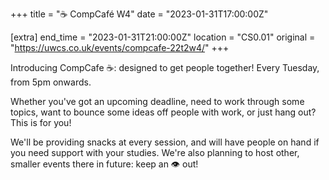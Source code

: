 +++
title = "☕ CompCafé W4"
date = "2023-01-31T17:00:00Z"

[extra]
end_time = "2023-01-31T21:00:00Z"
location = "CS0.01"
original = "https://uwcs.co.uk/events/compcafe-22t2w4/"
+++

Introducing CompCafe ☕: designed to get people together! Every Tuesday, from 5pm onwards.

Whether you've got an upcoming deadline, need to work through some topics, want to bounce some ideas off people with work, or just hang out? This is for you!

We'll be providing snacks at every session, and will have people on hand if you need support with your studies. We're also planning to host other, smaller events there in future: keep an 👁️ out!
